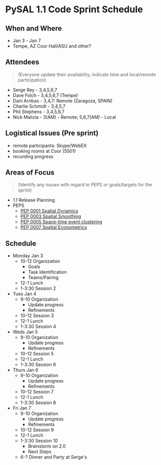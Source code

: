 # PySAL 1.1 Code Sprint Schedule #

## When and Where ##
  * Jan 3 - Jan 7
  * Tempe, AZ Coor Hall/ASU and other?

## Attendees ##

> (Everyone update their availability, indicate time and local/remote
> participation)

  * Serge Rey   - 3,4,5,6,7
  * Dave Folch - 3,4,5,6,7 (Tempe)
  * Dani Arribas - 3,4,7: Remote (Zaragoza, SPAIN)
  * Charlie Schmidt - 3,4,5,7
  * Phil Stephens - 3,4,5,6,7
  * Nick Malizia  - 3(AM) - Remote; 5,6,7(AM) - Local

## Logistical Issues (Pre sprint) ##
  * remote participants: Skype/WebEX
  * booking rooms at Coor (5501)
  * recording progress

## Areas of Focus ##
> (Identify any issues with regard to PEPS or goals/targets for the sprint)

  * 1.1 Release Planning
  * PEPS
    * [PEP 0001 Spatial Dynamics](http://tethys.asu.edu/pysal_docs/1.1/developers/pep/pep-0001.html)
    * [PEP 0003 Spatial Smoothing](http://tethys.asu.edu/pysal_docs/1.1/developers/pep/pep-0003.html)
    * [PEP 0005 Space-time event clustering](http://tethys.asu.edu/pysal_docs/1.1/developers/pep/pep-0005.html)
    * [PEP 0007 Spatial Econometrics](http://tethys.asu.edu/pysal_docs/1.1/developers/pep/pep-0007.html)

## Schedule ##

  * Monday Jan 3
    * 10-12 Organization
      * Goals
      * Task Identification
      * Teams/Pairing
    * 12-1 Lunch
    * 1-3:30 Session 2
  * Tues Jan 4
    * 9-10 Organization
      * Update progress
      * Refinements
    * 10-12 Session 3
    * 12-1 Lunch
    * 1-3:30 Session 4
  * Weds Jan 5
    * 9-10 Organization
      * Update progress
      * Refinements
    * 10-12 Session 5
    * 12-1 Lunch
    * 1-3:30 Session 6
  * Thurs Jan 6
    * 9-10 Organization
      * Update progress
      * Refinements
    * 10-12 Session 7
    * 12-1 Lunch
    * 1-3:30 Session 8
  * Fri Jan 7
    * 9-10 Organization
      * Update progress
      * Refinements
    * 10-12 Session 9
    * 12-1 Lunch
    * 1-3:30 Session 10
      * Brainstorm on 2.0
      * Next Steps
    * 6-? Dinner and Party at Serge's